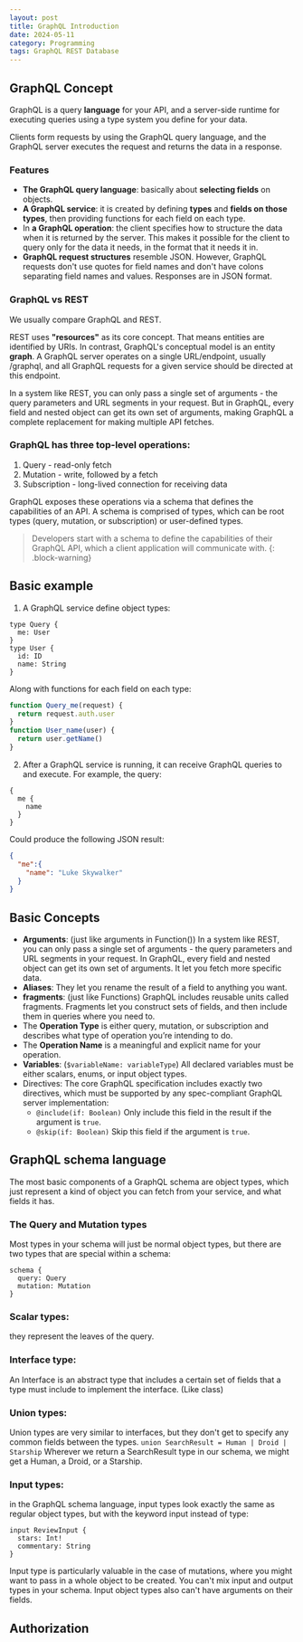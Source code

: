 ```yaml
---
layout: post
title: GraphQL Introduction
date: 2024-05-11
category: Programming
tags: GraphQL REST Database
---
```


## GraphQL Concept

GraphQL is a query **language** for your API, and a server-side runtime for executing queries using a type system you define for your data. 

Clients form requests by using the GraphQL query language, and the GraphQL server executes the request and returns the data in a response. 

### Features

- **The GraphQL query language**: basically about **selecting fields** on objects.
- **A GraphQL service**: it is created by defining **types** and **fields on those types**, then providing functions for each field on each type.
- In **a GraphQL operation**: the client specifies how to structure the data when it is returned by the server. This makes it possible for the client to query only for the data it needs, in the format that it needs it in.
- **GraphQL request structures** resemble JSON. However, GraphQL requests don't use quotes for field names and don't have colons separating field names and values. Responses are in JSON format.

### GraphQL vs REST

We usually compare GraphQL and REST.

REST uses **"resources"** as its core concept. That means entities are identified by URIs.
In contrast, GraphQL's conceptual model is an entity **graph**. A GraphQL server operates on a single URL/endpoint, usually /graphql, and all GraphQL requests for a given service should be directed at this endpoint.

In a system like REST, you can only pass a single set of arguments - the query parameters and URL segments in your request.
But in GraphQL, every field and nested object can get its own set of arguments, making GraphQL a complete replacement for making multiple API fetches.

### GraphQL has three top-level operations:
1. Query - read-only fetch
2. Mutation - write, followed by a fetch
3. Subscription - long-lived connection for receiving data

GraphQL exposes these operations via a schema that defines the capabilities of an API. 
A schema is comprised of types, which can be root types (query, mutation, or subscription) or user-defined types. 

> Developers start with a schema to define the capabilities of their GraphQL API, which a client application will communicate with.
{: .block-warning}

## Basic example

1. A GraphQL service define object types:
```
type Query {
  me: User
}
type User {
  id: ID
  name: String
}
```
Along with functions for each field on each type:
```js
function Query_me(request) {
  return request.auth.user
}
function User_name(user) {
  return user.getName()
}
```

2. After a GraphQL service is running, it can receive GraphQL queries to and execute. 
For example, the query:
```
{
  me {
    name
  }
}
```
Could produce the following JSON result:
```json
{
  "me":{
    "name": "Luke Skywalker"
  }
}
```

## Basic Concepts

- **Arguments**: (just like arguments in Function()) 
In a system like REST, you can only pass a single set of arguments - the query parameters and URL segments in your request. In GraphQL, every field and nested object can get its own set of arguments. It let you fetch more specific data.
- **Aliases**: They let you rename the result of a field to anything you want.
- **fragments**: (just like Functions)
GraphQL includes reusable units called fragments. Fragments let you construct sets of fields, and then include them in queries where you need to.
- The **Operation Type** is either query, mutation, or subscription and describes what type of operation you’re intending to do. 
- The **Operation Name** is a meaningful and explicit name for your operation.
- **Variables**: (`$variableName: variableType`)
All declared variables must be either scalars, enums, or input object types.
- Directives:
The core GraphQL specification includes exactly two directives, which must be supported by any spec-compliant GraphQL server implementation:
  - `@include(if: Boolean)` Only include this field in the result if the argument is `true`.
  - `@skip(if: Boolean)` Skip this field if the argument is `true`.

## GraphQL schema language

The most basic components of a GraphQL schema are object types, which just represent a kind of object you can fetch from your service, and what fields it has. 

### The Query and Mutation types

Most types in your schema will just be normal object types, but there are two types that are special within a schema:
```
schema {
  query: Query
  mutation: Mutation
}
```

### Scalar types: 
they represent the leaves of the query.

### Interface type:
An Interface is an abstract type that includes a certain set of fields that a type must include to implement the interface. (Like class)

### Union types:
Union types are very similar to interfaces, but they don't get to specify any common fields between the types.
`union SearchResult = Human | Droid | Starship`
Wherever we return a SearchResult type in our schema, we might get a Human, a Droid, or a Starship.

### Input types:
in the GraphQL schema language, input types look exactly the same as regular object types, but with the keyword input instead of type:
```
input ReviewInput {
  stars: Int!
  commentary: String
}
```
Input type is particularly valuable in the case of mutations, where you might want to pass in a whole object to be created. 
You can't mix input and output types in your schema. Input object types also can't have arguments on their fields.

## Authorization


